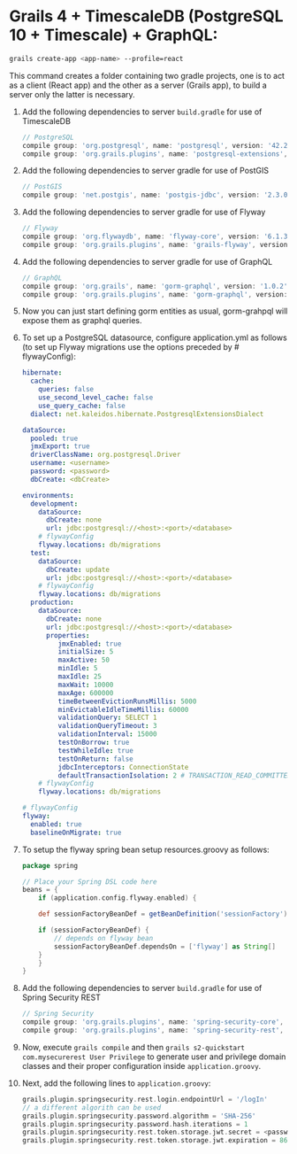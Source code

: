 # Grails 4 + TimescaleDB (PostgreSQL 10 + Timescale) + GraphQL:
```bash 
grails create-app <app-name> --profile=react
```

This command creates a folder containing two gradle projects, one is to act as a client (React app) and the other as a server (Grails app), to build a server only the latter is necessary.

1. Add the following dependencies to server `build.gradle` for use of TimescaleDB

	```gradle
	// PostgreSQL
	compile group: 'org.postgresql', name: 'postgresql', version: '42.2.9'
	compile group: 'org.grails.plugins', name: 'postgresql-extensions', version: '7.0.0'
	```

2. Add the following dependencies to server gradle for use of PostGIS

	```gradle
	// PostGIS
	compile group: 'net.postgis', name: 'postgis-jdbc', version: '2.3.0'
	```
	    
3. Add the following dependencies to server gradle for use of Flyway

	```gradle
	// Flyway
	compile group: 'org.flywaydb', name: 'flyway-core', version: '6.1.3'
	compile group: 'org.grails.plugins', name: 'grails-flyway', version: '0.2'
	```

4. Add the following dependencies to server gradle for use of GraphQL

	```gradle
	// GraphQL
	compile group: 'org.grails', name: 'gorm-graphql', version: '1.0.2'
	compile group: 'org.grails.plugins', name: 'gorm-graphql', version: '1.0.2'
	```

5. Now you can just start defining gorm entities as usual, gorm-grahpql will expose them as graphql queries.

6. To set up a PostgreSQL datasource, configure application.yml as follows (to set up Flyway migrations use the options preceded by # flywayConfig):

	```yml
	hibernate:
	  cache:
	    queries: false
	    use_second_level_cache: false
	    use_query_cache: false
	  dialect: net.kaleidos.hibernate.PostgresqlExtensionsDialect
	
	dataSource:
	  pooled: true
	  jmxExport: true
	  driverClassName: org.postgresql.Driver
	  username: <username>
	  password: <password>
	  dbCreate: <dbCreate>
	
	environments:
	  development:
	    dataSource:
	      dbCreate: none
	      url: jdbc:postgresql://<host>:<port>/<database>
	    # flywayConfig
	    flyway.locations: db/migrations
	  test:
	    dataSource:
	      dbCreate: update
	      url: jdbc:postgresql://<host>:<port>/<database>
	    # flywayConfig
	    flyway.locations: db/migrations
	  production:
	    dataSource:
	      dbCreate: none
	      url: jdbc:postgresql://<host>:<port>/<database>
	      properties:
	         jmxEnabled: true
	         initialSize: 5
	         maxActive: 50
	         minIdle: 5
	         maxIdle: 25
	         maxWait: 10000
	         maxAge: 600000
	         timeBetweenEvictionRunsMillis: 5000
	         minEvictableIdleTimeMillis: 60000
	         validationQuery: SELECT 1
	         validationQueryTimeout: 3
	         validationInterval: 15000
	         testOnBorrow: true
	         testWhileIdle: true
	         testOnReturn: false
	         jdbcInterceptors: ConnectionState
	         defaultTransactionIsolation: 2 # TRANSACTION_READ_COMMITTED
	    # flywayConfig
	    flyway.locations: db/migrations

	# flywayConfig
	flyway:
	  enabled: true
	  baselineOnMigrate: true
	```

7. To setup the flyway spring bean setup resources.groovy as follows:

	```groovy
	package spring
	
	// Place your Spring DSL code here
	beans = {
	    if (application.config.flyway.enabled) {

		def sessionFactoryBeanDef = getBeanDefinition('sessionFactory')

		if (sessionFactoryBeanDef) {
		    // depends on flyway bean
		    sessionFactoryBeanDef.dependsOn = ['flyway'] as String[]
		}
	    }
	}
	```

8. Add the following dependencies to server `build.gradle` for use of Spring Security REST

	```gradle
	// Spring Security
	compile group: 'org.grails.plugins', name: 'spring-security-core', version: '3.1.2'
	compile group: 'org.grails.plugins', name: 'spring-security-rest', version: '3.0.0.RC1'
	```
9. Now, execute `grails compile` and then `grails s2-quickstart com.mysecurerest User Privilege` to generate user and privilege domain classes and their proper configuration inside `application.groovy`.

10. Next, add the following lines to `application.groovy`:
	
	```groovy
	grails.plugin.springsecurity.rest.login.endpointUrl = '/logIn'
	// a different algorith can be used
	grails.plugin.springsecurity.password.algorithm = 'SHA-256'
	grails.plugin.springsecurity.password.hash.iterations = 1
	grails.plugin.springsecurity.rest.token.storage.jwt.secret = <password_secret>
	grails.plugin.springsecurity.rest.token.storage.jwt.expiration = 86400
	```
